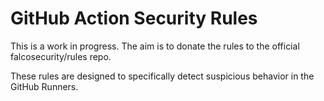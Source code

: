# GitHub Action Security Rules

This is a work in progress. The aim is to donate the rules to the official falcosecurity/rules repo.

These rules are designed to specifically detect suspicious behavior in the GitHub Runners. 